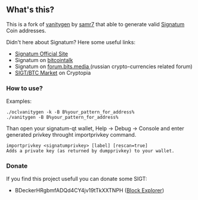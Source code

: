 ## What's this?

This is a fork of [vanitygen](https://github.com/samr7/vanitygen) by [samr7](https://github.com/samr7) that able to generate valid [Signatum](https://signatum.io/)  Coin addresses.

Didn't here about Signatum? Here some useful links:

* [Signatum Official Site](https://signatum.io/#home) 
* Signatum on [bitcointalk](https://bitcointalk.org/index.php?topic=2030529.665) 
* Signatum on [forum.bits.media ](https://forum.bits.media/index.php?/topic/43549-sigt-signatum-skunkhash-pos/) (russian crypto-currencies related forum)
* [SIGT/BTC Market](https://www.cryptopia.co.nz/Exchange/?market=SIGT_BTC) on Cryptopia

### How to use?

Examples:

	./oclvanitygen -k -B B%your_pattern_for_address%
	./vanitygen -B B%your_pattern_for_address%
	
Than open your signatum-qt wallet, Help -> Debug -> Console and enter generated privkey throught importprivkey command.

	importprivkey <signatumprivkey> [label] [rescan=true]
	Adds a private key (as returned by dumpprivkey) to your wallet.
	
### Donate

If you find this project usefull you can donate some SIGT:

* BDeckerHRgbmfADQd4CY4jv19tTkXXTNPH ([Block Explorer](http://explorer.signatum.io/address/BDeckerHRgbmfADQd4CY4jv19tTkXXTNPH))
